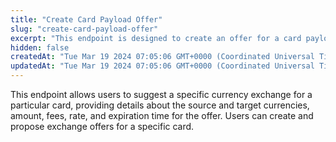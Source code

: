 ```yaml
---
title: "Create Card Payload Offer"
slug: "create-card-payload-offer"
excerpt: "This endpoint is designed to create an offer for a card payload, enabling users to propose a specific currency exchange for a given card."
hidden: false
createdAt: "Tue Mar 19 2024 07:05:06 GMT+0000 (Coordinated Universal Time)"
updatedAt: "Tue Mar 19 2024 07:05:06 GMT+0000 (Coordinated Universal Time)"
---
```

This endpoint allows users to suggest a specific currency exchange for a particular card, providing details about the source and target currencies, amount, fees, rate, and expiration time for the offer. Users can create and propose exchange offers for a specific card.
